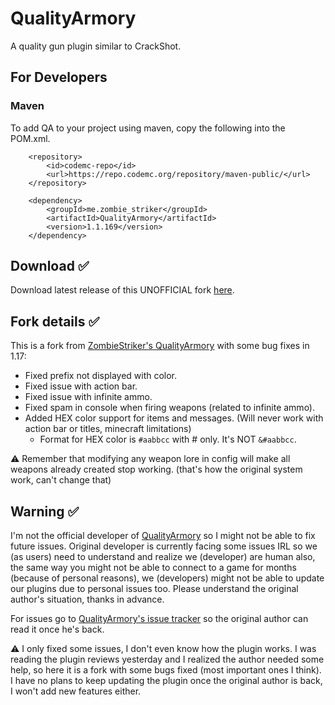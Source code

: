 # QualityArmory
A quality gun plugin similar to CrackShot.

## For Developers
### Maven
To add QA to your project using maven, copy the following into the POM.xml.

        <repository>
            <id>codemc-repo</id>
            <url>https://repo.codemc.org/repository/maven-public/</url>
        </repository>

        <dependency>
            <groupId>me.zombie_striker</groupId>
            <artifactId>QualityArmory</artifactId>
            <version>1.1.169</version>
        </dependency>        

## Download ✅
Download latest release of this UNOFFICIAL fork [here](https://alonsoaliaga.com/QualityArmory/releases).

## Fork details ✅
This is a fork from [ZombieStriker's QualityArmory](https://github.com/ZombieStriker/QualityArmory) with some bug fixes in 1.17:
+ Fixed prefix not displayed with color.
+ Fixed issue with action bar.
+ Fixed issue with infinite ammo.
+ Fixed spam in console when firing weapons (related to infinite ammo).
+ Added HEX color support for items and messages. (Will never work with action bar or titles, minecraft limitations)
  * Format for HEX color is `#aabbcc` with # only. It's NOT `&#aabbcc`.

⚠️ Remember that modifying any weapon lore in config will make all weapons already created stop working. (that's how the original system work, can't change that)

## Warning ✅
I'm not the official developer of [QualityArmory](https://www.spigotmc.org/resources/47561/) so I might not be able to fix future issues.
Original developer is currently facing some issues IRL so we (as users) need to understand and realize we (developer) are human also, the same way you might not be able to connect to a game for months (because of personal reasons), we (developers) might not be able to update our plugins due to personal issues too.
Please understand the original author's situation, thanks in advance.

For issues go to [QualityArmory's issue tracker](https://github.com/ZombieStriker/QualityArmory/issues) so the original author can read it once he's back.

:warning: I only fixed some issues, I don't even know how the plugin works. I was reading the plugin reviews yesterday and I realized the author needed some help, so here it is a fork with some bugs fixed (most important ones I think). I have no plans to keep updating the plugin once the original author is back, I won't add new features either.

